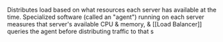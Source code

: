 Distributes load based on what resources each server has available at the time. Specialized software (called an "agent") running on each server measures that server's available CPU & memory, & [[Load Balancer]] queries the agent before distributing traffic to that s